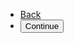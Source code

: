 
<ul class="usa-button-group">
  <li class="usa-button-group__item">
    <a href="javascript:void(0);" class="usa-button usa-button--outline"
      >Back</a
    >
  </li>
  <li class="usa-button-group__item">
    <button type="button" class="usa-button">Continue</button>
  </li>
</ul>